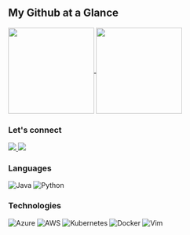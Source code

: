 ## My Github at a Glance
<a href="https://github.com/greganderson/greganderson">
<img align="center" height="175" src="https://github-readme-stats.vercel.app/api?username=greganderson&count_private=true&show_icons=true&theme=vue-dark&custom_title=My%20Stats"/>
</a>
<a href="https://github.com/greganderson/greganderson">
<img align="center" height="175" src="https://github-readme-stats.vercel.app/api/top-langs/?username=greganderson&count_private=true&theme=vue-dark&layout=compact&custom_title=Favorite%20Languages"/>
</a>

### Let's connect
<a href="https://www.linkedin.com/in/greg-anderson-cs/" target="_blank">
<img src="https://img.shields.io/badge/LinkedIn-0077B5?style=for-the-badge&logo=linkedin&logoColor=white" />
</a>

<a href="http://greganderson.github.io" target="_blank">
<img src="https://img.shields.io/badge/My_Portfolio-FF5722?style=for-the-badge&logo=rss&logoColor=white" />
</a>

### Languages

![Java](https://img.shields.io/badge/Java-ED8B00?style=for-the-badge&logo=java&logoColor=white)
![Python](https://img.shields.io/badge/Python-3776AB?style=for-the-badge&logo=python&logoColor=white)

### Technologies

![Azure](https://img.shields.io/badge/Azure-dddddd?style=for-the-badge&logo=microsoft-azure&logoColor=0159d6)
![AWS](https://img.shields.io/badge/AWS-f5971d?style=for-the-badge&logo=amazon-aws&logoColor=000000)
![Kubernetes](https://img.shields.io/badge/Kubernetes-007ACC?style=for-the-badge&logo=kubernetes&logoColor=ffffff)
![Docker](https://img.shields.io/badge/Docker-33b0d6?style=for-the-badge&logo=docker&logoColor=ffffff)
![Vim](https://img.shields.io/badge/Vim-006600?style=for-the-badge&logo=vim&logoColor=cccccc)

<!--
**greganderson/greganderson** is a ✨  _special_ ✨l repository because its `README.md` (this file) appears on your GitHub profile.

Here are some ideas to get you started:

- 🔭 I’m currently working on ...
- 🌱 I’m currently learning ...
- 👯 I’m looking to collaborate on ...
- 🤔 I’m looking for help with ...
- 💬 Ask me about ...
- 📫 How to reach me: ...
- 😄 Pronouns: ...
- ⚡  Fun fact: ...
-->
